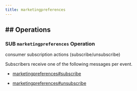 ```yaml
---
title: marketingpreferences
---
```

## ## Operations



### SUB `marketingpreferences` Operation

consumer subscription actions (subscribe/unsubscribe)

Subscribers receive one of the following messages per event.

* [marketingpreferences#subscribe](message/marketingpreferences.subscribe)

* [marketingpreferences#unsubscribe](message/marketingpreferences.unsubscribe)


